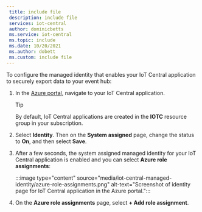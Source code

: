 ```yaml
---
 title: include file
 description: include file
 services: iot-central
 author: dominicbetts
 ms.service: iot-central
 ms.topic: include
 ms.date: 10/20/2021
 ms.author: dobett
 ms.custom: include file
---
```


To configure the managed identity that enables your IoT Central application to securely export data to your event hub:

1. In the [Azure portal](https://portal.azure.com), navigate to your IoT Central application.

    > [!TIP]
    > By default, IoT Central applications are created in the **IOTC** resource group in your subscription.

1. Select **Identity**. Then on the **System assigned** page, change the status to **On**, and then select **Save**.

1. After a few seconds, the system assigned managed identity for your IoT Central application is enabled and you can select **Azure role assignments**:

    :::image type="content" source="media/iot-central-managed-identity/azure-role-assignments.png" alt-text="Screenshot of identity page for IoT Central application in the Azure portal.":::

1. On the **Azure role assignments** page, select **+ Add role assignment**.
